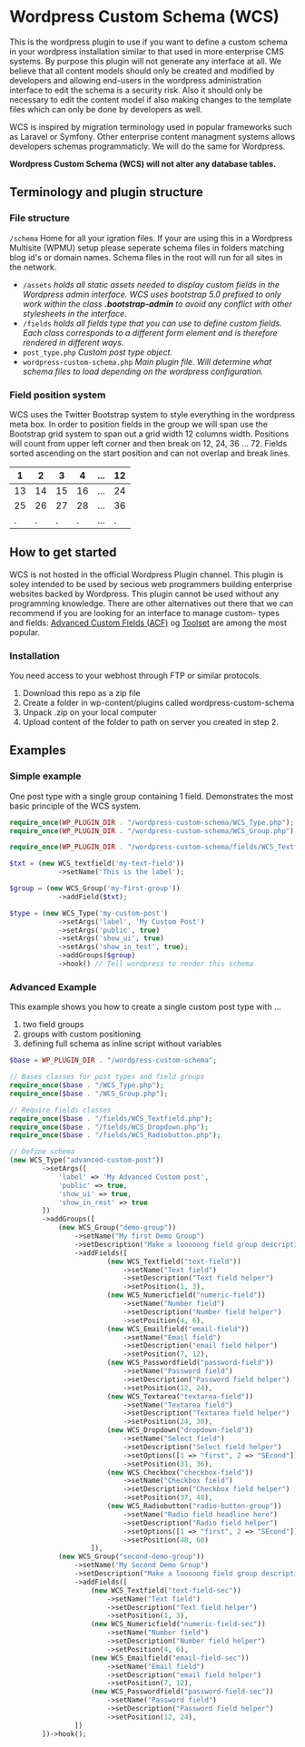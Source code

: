 # Wordpress Custom Schema (WCS)
This is the wordpress plugin to use if you want to define a custom schema in your wordpress installation similar to that used in more enterprise CMS systems. By purpose this plugin will not generate any interface at all. We believe that all content models should only be created and modified by developers and allowing end-users in the wordpress administration interface to edit the schema is a security risk. Also it should only be necessary to edit the content model if also making changes to the template files which can only be done by developers as well.

WCS is inspired by migration terminology used in popular frameworks such as Laravel or Symfony. Other enterprise content managment systems allows developers schemas programmaticly. We will do the same for Wordpress.

**Wordpress Custom Schema (WCS) will not alter any database tables.**

## Terminology and plugin structure
### File structure
`/schema` Home for all your igration files. If your are using this in a Wordpress Multisite (WPMU) setup please seperate schema files in folders matching blog id's or domain names. Schema files in the root will run for all sites in the network.

* `/assets` *holds all static assets needed to display custom fields in the Wordpress admin interface. WCS uses bootstrap 5.0 prefixed to only work within the class **.bootstrap-admin** to avoid any conflict with other stylesheets in the interface.*
* `/fields` *holds all fields type that you can use to define custom fields. Each class corresponds to a different form element and is therefore rendered in different ways.*
* `post_type.php` *Custom post type object.*
* `wordpress-custom-schema.php` *Main plugin file. Will determine what schema files to load depending on the wordpress configuration.*
### Field position system
WCS uses the Twitter Bootstrap system to style everything in the wordpress meta box. In order to position fields in the group we will span use the Bootstrap grid system to span out a grid width 12 columns width. Positions will count from upper left corner and then break on 12, 24, 36 ... 72. Fields sorted ascending on the start position and can not overlap and break lines. 

| 1  | 2  | 3  | 4  | ... | 12 |
|----|----|----|----|-----|----|
| 13 | 14 | 15 | 16 | ... | 24 |
| 25 | 26 | 27 | 28 | ... | 36 |
| .  | .  | .  | .  | ... | .  |

## How to get started
WCS is not hosted in the official Wordpress Plugin channel. This plugin is soley intended to be used
by secious web programmers building enterprise websites backed by Wordpress. This plugin cannot be used without any programming knowledge. There are other alternatives out there that we can recommend if you are looking for an interface to manage custom- types and fields: [Advanced Custom Fields (ACF)](https://advancedcustomfields.com) og [Toolset](http://toolset.com) are among the most popular.
### Installation
You need access to your webhost through FTP or similar protocols.

1) Download this repo as a zip file
2) Create a folder in wp-content/plugins called wordpress-custom-schema
3) Unpack .zip on your local computer
4) Upload content of the folder to path on server you created in step 2.

## Examples
### Simple example
One post type with a single group containing 1 field. Demonstrates the most basic principle of the WCS system.

```php
require_once(WP_PLUGIN_DIR . "/wordpress-custom-schema/WCS_Type.php");
require_once(WP_PLUGIN_DIR . "/wordpress-custom-schema/WCS_Group.php");

require_once(WP_PLUGIN_DIR . "/wordpress-custom-schema/fields/WCS_Textfield.php");    

$txt = (new WCS_textfield('my-text-field'))
            ->setName('This is the label');

$group = (new WCS_Group('my-first-group'))
            ->addField($txt);

$type = (new WCS_Type('my-custom-post')
            ->setArgs('label', 'My Custom Post')
            ->setArgs('public', true)
            ->setArgs('show_ui', true)
            ->setArgs('show_in_test', true);
            ->addGroups($group)
            ->hook() // Tell wordpress to render this schema
```
### Advanced Example
This example shows you how to create a single custom post type with ...

1. two field groups
2. groups with custom positioning
3. defining full schema as inline script without variables

```php
$base = WP_PLUGIN_DIR . "/wordpress-custom-schema";

// Bases classes for post types and field groups
require_once($base . "/WCS_Type.php");
require_once($base . "/WCS_Group.php");

// Require fields classes
require_once($base . "/fields/WCS_Textfield.php");
require_once($base . "/fields/WCS_Dropdown.php");
require_once($base . "/fields/WCS_Radiobutton.php"); 

// Define schema
(new WCS_Type("advanced-custom-post"))
        ->setArgs([
            'label' => 'My Advanced Custom post',
            'public' => true,
            'show_ui' => true,
            'show_in_rest' => true
        ])        
        ->addGroups([
            (new WCS_Group("demo-group"))
                ->setName("My first Demo Group")
                ->setDescription("Make a looooong field group description ....")
                ->addFields([
                        (new WCS_Textfield("text-field"))
                            ->setName("Text field")
                            ->setDescription("Text field helper")
                            ->setPosition(1, 3),
                        (new WCS_Numericfield("numeric-field"))
                            ->setName("Number field")
                            ->setDescription("Number field helper")
                            ->setPosition(4, 6),
                        (new WCS_Emailfield("email-field"))
                            ->setName("Email field")
                            ->setDescription("email field helper")
                            ->setPosition(7, 12),
                        (new WCS_Passwordfield("password-field"))
                            ->setName("Password field")
                            ->setDescription("Password field helper")
                            ->setPosition(12, 24),
                        (new WCS_Textarea("textarea-field"))
                            ->setName("Textarea field")
                            ->setDescription("Textarea field helper")
                            ->setPosition(24, 30),
                        (new WCS_Dropdown("dropdown-field"))
                            ->setName("Select field")
                            ->setDescription("Select field helper")
                            ->setOptions([1 => "first", 2 => "SEcond"])
                            ->setPosition(31, 36),
                        (new WCS_Checkbox("checkbox-field"))
                            ->setName("Checkbox field")
                            ->setDescription("Checkbox field helper")
                            ->setPosition(37, 48),
                        (new WCS_Radiobutton("radio-button-group"))
                            ->setName("Radio field headline here")
                            ->setDescription("Radio field helper") 
                            ->setOptions([1 => "first", 2 => "SEcond"]) 
                            ->setPosition(48, 60)
                    ]),
            (new WCS_Group("second-demo-group"))
                ->setName("My Second Demo Group")
                ->setDescription("Make a looooong field group description again ...")
                ->addFields([
                    (new WCS_Textfield("text-field-sec"))
                        ->setName("Text field")
                        ->setDescription("Text field helper")
                        ->setPosition(1, 3),
                    (new WCS_Numericfield("numeric-field-sec"))
                        ->setName("Number field")
                        ->setDescription("Number field helper")
                        ->setPosition(4, 6),
                    (new WCS_Emailfield("email-field-sec"))
                        ->setName("Email field")
                        ->setDescription("email field helper")
                        ->setPosition(7, 12),
                    (new WCS_Passwordfield("password-field-sec"))
                        ->setName("Password field")
                        ->setDescription("Password field helper")
                        ->setPosition(12, 24),                
                ])
        ])->hook();
```